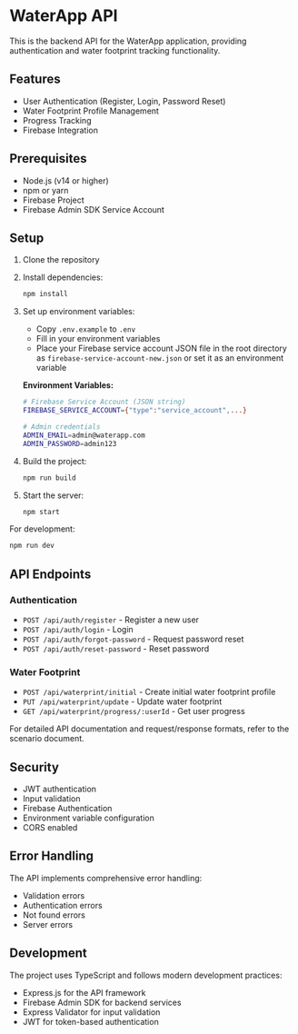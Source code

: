 # WaterApp API

This is the backend API for the WaterApp application, providing authentication and water footprint tracking functionality.

## Features

- User Authentication (Register, Login, Password Reset)
- Water Footprint Profile Management
- Progress Tracking
- Firebase Integration

## Prerequisites

- Node.js (v14 or higher)
- npm or yarn
- Firebase Project
- Firebase Admin SDK Service Account

## Setup

1. Clone the repository
2. Install dependencies:
   ```bash
   npm install
   ```
3. Set up environment variables:
   - Copy `.env.example` to `.env`
   - Fill in your environment variables
   - Place your Firebase service account JSON file in the root directory as `firebase-service-account-new.json` or set it as an environment variable
   
   **Environment Variables:**
   ```bash
   # Firebase Service Account (JSON string)
   FIREBASE_SERVICE_ACCOUNT={"type":"service_account",...}
   
   # Admin credentials
   ADMIN_EMAIL=admin@waterapp.com
   ADMIN_PASSWORD=admin123
   ```

4. Build the project:
   ```bash
   npm run build
   ```

5. Start the server:
   ```bash
   npm start
   ```

For development:
```bash
npm run dev
```

## API Endpoints

### Authentication

- `POST /api/auth/register` - Register a new user
- `POST /api/auth/login` - Login
- `POST /api/auth/forgot-password` - Request password reset
- `POST /api/auth/reset-password` - Reset password

### Water Footprint

- `POST /api/waterprint/initial` - Create initial water footprint profile
- `PUT /api/waterprint/update` - Update water footprint
- `GET /api/waterprint/progress/:userId` - Get user progress

For detailed API documentation and request/response formats, refer to the scenario document.

## Security

- JWT authentication
- Input validation
- Firebase Authentication
- Environment variable configuration
- CORS enabled

## Error Handling

The API implements comprehensive error handling:
- Validation errors
- Authentication errors
- Not found errors
- Server errors

## Development

The project uses TypeScript and follows modern development practices:
- Express.js for the API framework
- Firebase Admin SDK for backend services
- Express Validator for input validation
- JWT for token-based authentication 